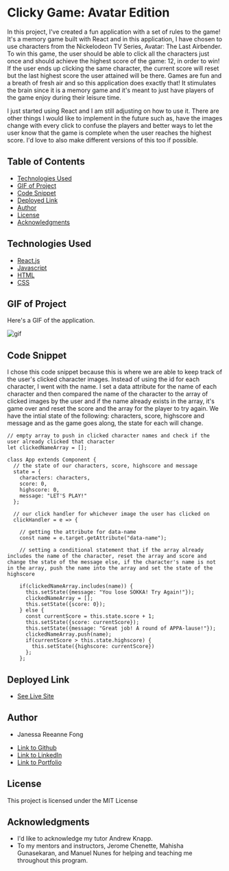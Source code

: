 # Clicky Game: Avatar Edition

In this project, I've created a fun application with a set of rules to the game! It's a memory game built with React and in this application, I have chosen to use characters from the Nickelodeon TV Series, Avatar: The Last Airbender. To win this game, the user should be able to click all the characters just once and should achieve the highest score of the game: 12, in order to win! If the user ends up clicking the same character, the current score will reset but the last highest score the user attained will be there. Games are fun and a breath of fresh air and so this application does exactly that! It stimulates the brain since it is a memory game and it's meant to just have players of the game enjoy during their leisure time. 

I just started using React and I am still adjusting on how to use it. There are other things I would like to implement in the future such as, have the images change with every click to confuse the players and better ways to let the user know that the game is complete when the user reaches the highest score. I'd love to also make different versions of this too if possible. 

## Table of Contents

* [Technologies Used](#technologies-used)
* [GIF of Project](#gif-of-project)
* [Code Snippet](#code-snippet)
* [Deployed Link](#deployed-link)
* [Author](#author)
* [License](#license)
* [Acknowledgments](#acknowledgments)

## Technologies Used

* [React.js](https://reactjs.org/)
* [Javascript](https://developer.mozilla.org/en-US/docs/Web/JavaScript)
* [HTML](https://developer.mozilla.org/en-US/docs/Web/HTML)
* [CSS](https://developer.mozilla.org/en-US/docs/Web/CSS)

## GIF of Project

Here's a GIF of the application.

![gif](assets/avatargame.gif)


## Code Snippet

I chose this code snippet because this is where we are able to keep track of the user's clicked character images. Instead of using the id for each character, I went with the name. I set a data attribute for the name of each character and then compared the name of the character to the array of clicked images by the user and if the name already exists in the array, it's game over and reset the score and the array for the player to try again. We have the intial state of the following: characters, score, highscore and message and as the game goes along, the state for each will change.

```
// empty array to push in clicked character names and check if the user already clicked that character
let clickedNameArray = [];

class App extends Component {
  // the state of our characters, score, highscore and message
  state = {
    characters: characters,
    score: 0,
    highscore: 0,
    message: "LET'S PLAY!"
  };

  // our click handler for whichever image the user has clicked on
  clickHandler = e => {
    
    // getting the attribute for data-name
    const name = e.target.getAttribute("data-name");

    // setting a conditional statement that if the array already includes the name of the character, reset the array and score and change the state of the message else, if the character's name is not in the array, push the name into the array and set the state of the highscore

    if(clickedNameArray.includes(name)) {
      this.setState({message: "You lose SOKKA! Try Again!"});
      clickedNameArray = [];
      this.setState({score: 0});
    } else {
      const currentScore = this.state.score + 1;
      this.setState({score: currentScore});
      this.setState({message: "Great job! A round of APPA-lause!"});
      clickedNameArray.push(name);
      if(currentScore > this.state.highscore) {
        this.setState({highscore: currentScore})
      };
    };
```

## Deployed Link
- [See Live Site]()

## Author

* Janessa Reeanne Fong

- [Link to Github](https://github.com/janessaref)
- [Link to LinkedIn](https://www.linkedin.com/in/janessafong)
- [Link to Portfolio](https://janessarefong.herokuapp.com/)

## License

This project is licensed under the MIT License 

## Acknowledgments

* I'd like to acknowledge my tutor Andrew Knapp.
* To my mentors and instructors, Jerome Chenette, Mahisha Gunasekaran, and Manuel Nunes for helping and teaching me throughout this program.
